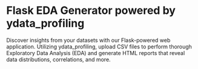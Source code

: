 # Flask EDA Generator powered by ydata_profiling
 Discover insights from your datasets with our Flask-powered web application. Utilizing ydata_profiling, upload CSV files to perform thorough Exploratory Data Analysis (EDA) and generate HTML reports that reveal data distributions, correlations, and more.
